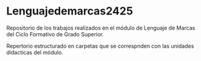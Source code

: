 # Lenguajedemarcas2425
Repositorio de los trabajos realizados en el módulo de Lenguaje de Marcas del Ciclo Formativo de Grado Superior.

Repertorio estructurado en carpetas que se correspnden con las unidades didacticas del módulo.
